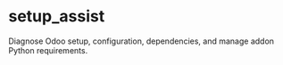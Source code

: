 # setup_assist
Diagnose Odoo setup, configuration, dependencies, and manage addon Python requirements.
